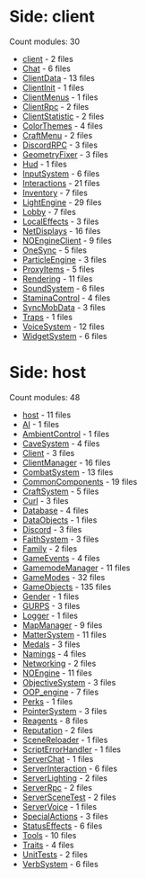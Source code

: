 # Side: client
Count modules: 30
 - [client](client/client.md) - 2 files
 - [Chat](client/Chat.md) - 6 files
 - [ClientData](client/ClientData.md) - 13 files
 - [ClientInit](client/ClientInit.md) - 1 files
 - [ClientMenus](client/ClientMenus.md) - 1 files
 - [ClientRpc](client/ClientRpc.md) - 2 files
 - [ClientStatistic](client/ClientStatistic.md) - 2 files
 - [ColorThemes](client/ColorThemes.md) - 4 files
 - [CraftMenu](client/CraftMenu.md) - 2 files
 - [DiscordRPC](client/DiscordRPC.md) - 3 files
 - [GeometryFixer](client/GeometryFixer.md) - 3 files
 - [Hud](client/Hud.md) - 1 files
 - [InputSystem](client/InputSystem.md) - 6 files
 - [Interactions](client/Interactions.md) - 21 files
 - [Inventory](client/Inventory.md) - 7 files
 - [LightEngine](client/LightEngine.md) - 29 files
 - [Lobby](client/Lobby.md) - 7 files
 - [LocalEffects](client/LocalEffects.md) - 3 files
 - [NetDisplays](client/NetDisplays.md) - 16 files
 - [NOEngineClient](client/NOEngineClient.md) - 9 files
 - [OneSync](client/OneSync.md) - 5 files
 - [ParticleEngine](client/ParticleEngine.md) - 3 files
 - [ProxyItems](client/ProxyItems.md) - 5 files
 - [Rendering](client/Rendering.md) - 11 files
 - [SoundSystem](client/SoundSystem.md) - 6 files
 - [StaminaControl](client/StaminaControl.md) - 4 files
 - [SyncMobData](client/SyncMobData.md) - 3 files
 - [Traps](client/Traps.md) - 1 files
 - [VoiceSystem](client/VoiceSystem.md) - 12 files
 - [WidgetSystem](client/WidgetSystem.md) - 6 files
# Side: host
Count modules: 48
 - [host](host/host.md) - 11 files
 - [AI](host/AI.md) - 1 files
 - [AmbientControl](host/AmbientControl.md) - 1 files
 - [CaveSystem](host/CaveSystem.md) - 4 files
 - [Client](host/Client.md) - 3 files
 - [ClientManager](host/ClientManager.md) - 16 files
 - [CombatSystem](host/CombatSystem.md) - 13 files
 - [CommonComponents](host/CommonComponents.md) - 19 files
 - [CraftSystem](host/CraftSystem.md) - 5 files
 - [Curl](host/Curl.md) - 3 files
 - [Database](host/Database.md) - 4 files
 - [DataObjects](host/DataObjects.md) - 1 files
 - [Discord](host/Discord.md) - 3 files
 - [FaithSystem](host/FaithSystem.md) - 3 files
 - [Family](host/Family.md) - 2 files
 - [GameEvents](host/GameEvents.md) - 4 files
 - [GamemodeManager](host/GamemodeManager.md) - 11 files
 - [GameModes](host/GameModes.md) - 32 files
 - [GameObjects](host/GameObjects.md) - 135 files
 - [Gender](host/Gender.md) - 1 files
 - [GURPS](host/GURPS.md) - 3 files
 - [Logger](host/Logger.md) - 1 files
 - [MapManager](host/MapManager.md) - 9 files
 - [MatterSystem](host/MatterSystem.md) - 11 files
 - [Medals](host/Medals.md) - 3 files
 - [Namings](host/Namings.md) - 4 files
 - [Networking](host/Networking.md) - 2 files
 - [NOEngine](host/NOEngine.md) - 11 files
 - [ObjectiveSystem](host/ObjectiveSystem.md) - 3 files
 - [OOP_engine](host/OOP_engine.md) - 7 files
 - [Perks](host/Perks.md) - 1 files
 - [PointerSystem](host/PointerSystem.md) - 3 files
 - [Reagents](host/Reagents.md) - 8 files
 - [Reputation](host/Reputation.md) - 2 files
 - [SceneReloader](host/SceneReloader.md) - 1 files
 - [ScriptErrorHandler](host/ScriptErrorHandler.md) - 1 files
 - [ServerChat](host/ServerChat.md) - 1 files
 - [ServerInteraction](host/ServerInteraction.md) - 6 files
 - [ServerLighting](host/ServerLighting.md) - 2 files
 - [ServerRpc](host/ServerRpc.md) - 2 files
 - [ServerSceneTest](host/ServerSceneTest.md) - 2 files
 - [ServerVoice](host/ServerVoice.md) - 1 files
 - [SpecialActions](host/SpecialActions.md) - 3 files
 - [StatusEffects](host/StatusEffects.md) - 6 files
 - [Tools](host/Tools.md) - 10 files
 - [Traits](host/Traits.md) - 4 files
 - [UnitTests](host/UnitTests.md) - 2 files
 - [VerbSystem](host/VerbSystem.md) - 6 files
